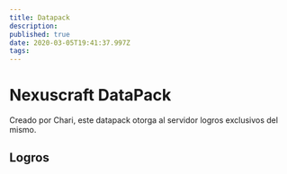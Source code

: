 ```yaml
---
title: Datapack
description: 
published: true
date: 2020-03-05T19:41:37.997Z
tags: 
---
```


# Nexuscraft DataPack
Creado por Chari, este datapack otorga al servidor logros exclusivos del mismo.

## Logros

### 

###

###
